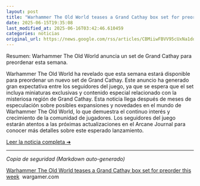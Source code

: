 ```yaml
---
layout: post
title: "Warhammer The Old World teases a Grand Cathay box set for preorder this week - wargamer.com"
date: 2025-06-15T19:35:08
last_modified_at: 2025-06-16T03:42:46.610459
categories: noticias
original_url: https://news.google.com/rss/articles/CBMiiwFBVV95cUxNa1dqY1NsZnZxYUd2UmJ1Ulk0bm5iZVR4SXpjdmNtZ2RsTWVBdjVEeTVuNEdqNG0zcldjQXkyVDF2N0E3M2tXTDl0QVJ2d3pJalgwRmxJWUV3LWRiQnBLWVJJRzVVMkZ1Q3JXN01ZdW1oczQwaHFmVGtuenEzdzk2ZmxqcXRtV3lKbXM0?oc=5
---
```


Resumen: Warhammer The Old World anuncia un set de Grand Cathay para preordenar esta semana.

Warhammer The Old World ha revelado que esta semana estará disponible para preordenar un nuevo set de Grand Cathay. Este anuncio ha generado gran expectativa entre los seguidores del juego, ya que se espera que el set incluya miniaturas exclusivas y contenido especial relacionado con la misteriosa región de Grand Cathay. Esta noticia llega después de meses de especulación sobre posibles expansiones y novedades en el mundo de Warhammer The Old World, lo que demuestra el continuo interés y crecimiento de la comunidad de jugadores. Los seguidores del juego estarán atentos a las próximas actualizaciones en el Arcane Journal para conocer más detalles sobre este esperado lanzamiento.

[Leer la noticia completa ➜](https://news.google.com/rss/articles/CBMiiwFBVV95cUxNa1dqY1NsZnZxYUd2UmJ1Ulk0bm5iZVR4SXpjdmNtZ2RsTWVBdjVEeTVuNEdqNG0zcldjQXkyVDF2N0E3M2tXTDl0QVJ2d3pJalgwRmxJWUV3LWRiQnBLWVJJRzVVMkZ1Q3JXN01ZdW1oczQwaHFmVGtuenEzdzk2ZmxqcXRtV3lKbXM0?oc=5)

---
*Copia de seguridad (Markdown auto-generado)*

[Warhammer The Old World teases a Grand Cathay box set for preorder this week](https://news.google.com/rss/articles/CBMiiwFBVV95cUxNa1dqY1NsZnZxYUd2UmJ1Ulk0bm5iZVR4SXpjdmNtZ2RsTWVBdjVEeTVuNEdqNG0zcldjQXkyVDF2N0E3M2tXTDl0QVJ2d3pJalgwRmxJWUV3LWRiQnBLWVJJRzVVMkZ1Q3JXN01ZdW1oczQwaHFmVGtuenEzdzk2ZmxqcXRtV3lKbXM0?oc=5)  wargamer.com
